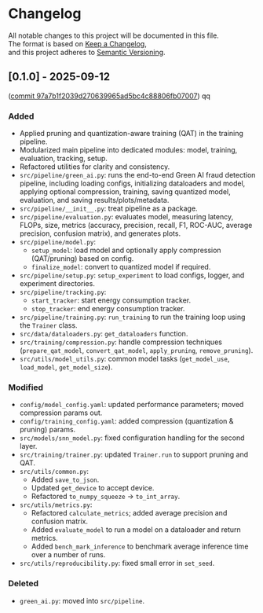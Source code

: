 # Changelog

All notable changes to this project will be documented in this file.  
The format is based on [Keep a Changelog](https://keepachangelog.com/en/1.1.0/),  
and this project adheres to [Semantic Versioning](https://semver.org/spec/v2.0.0.html).

## [0.1.0] - 2025-09-12
([commit 97a7b1f2039d270639965ad5bc4c88806fb07007](https://github.com/danilot390/Green-Ai-Fraud-Detection/commit/97a7b1f2039d270639965ad5bc4c88806fb07007))
qq
### Added
- Applied pruning and quantization-aware training (QAT) in the training pipeline.
- Modularized main pipeline into dedicated modules: model, training, evaluation, tracking, setup.
- Refactored utilities for clarity and consistency.
- `src/pipeline/green_ai.py`: runs the end-to-end Green AI fraud detection pipeline, including loading configs, initializing dataloaders and model, applying optional compression, training, saving quantized model, evaluation, and saving results/plots/metadata.
- `src/pipeline/__init__.py`: treat pipeline as a package.
- `src/pipeline/evaluation.py`: evaluates model, measuring latency, FLOPs, size, metrics (accuracy, precision, recall, F1, ROC-AUC, average precision, confusion matrix), and generates plots.
- `src/pipeline/model.py`: 
  * `setup_model`: load model and optionally apply compression (QAT/pruning) based on config.
  * `finalize_model`: convert to quantized model if required.
- `src/pipeline/setup.py`: `setup_experiment` to load configs, logger, and experiment directories.
- `src/pipeline/tracking.py`: 
  * `start_tracker`: start energy consumption tracker.
  * `stop_tracker`: end energy consumption tracker.
- `src/pipeline/training.py`: `run_training` to run the training loop using the `Trainer` class.
- `src/data/dataloaders.py`: `get_dataloaders` function.
- `src/training/compression.py`: handle compression techniques (`prepare_qat_model`, `convert_qat_model`, `apply_pruning`, `remove_pruning`).
- `src/utils/model_utils.py`: common model tasks (`get_model_use`, `load_model`, `get_model_size`).

### Modified
- `config/model_config.yaml`: updated performance parameters; moved compression params out.
- `config/training_config.yaml`: added compression (quantization & pruning) params.
- `src/models/snn_model.py`: fixed configuration handling for the second layer.
- `src/training/trainer.py`: updated `Trainer.run` to support pruning and QAT.
- `src/utils/common.py`: 
  * Added `save_to_json`.
  * Updated `get_device` to accept device.
  * Refactored `to_numpy_squeeze` → `to_int_array`.
- `src/utils/metrics.py`: 
  * Refactored `calculate_metrics`; added average precision and confusion matrix.
  * Added `evaluate_model` to run a model on a dataloader and return metrics.
  * Added `bench_mark_inference` to benchmark average inference time over a number of runs.
- `src/utils/reproducibility.py`: fixed small error in `set_seed`.

### Deleted
- `green_ai.py`: moved into `src/pipeline`.
